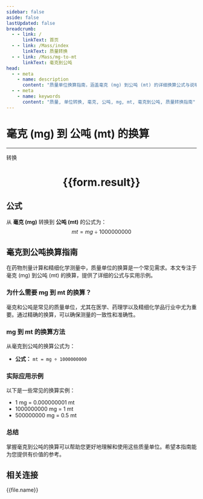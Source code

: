 ```yaml
---
sidebar: false
aside: false
lastUpdated: false
breadcrumb:
  - - link: /
      linkText: 首页
  - - link: /Mass/index
      linkText: 质量转换
  - - link: /Mass/mg-to-mt
      linkText: 毫克到公吨
head:
  - - meta
    - name: description
      content: "质量单位换算指南，涵盖毫克 (mg) 到公吨 (mt) 的详细换算公式与说明。"
  - - meta
    - name: keywords
      content: "质量, 单位转换, 毫克, 公吨, mg, mt, 毫克到公吨, 质量转换指南"
---
```

# 毫克 (mg) 到 公吨 (mt) 的换算
---
<script setup>
import { onMounted, reactive, inject, ref } from 'vue'
import { NButton, NForm, NFormItem, NInput, NInputNumber, NSelect, NCard, useMessage,NGrid ,NGi } from 'naive-ui'
import { defineClientComponent } from 'vitepress'
import { Mass } from '../../files';

const convert = inject('convert')

const form = reactive({
  number: null,
  result: '',
})

const convertHandler = () => {
  if (form.number !== null && !isNaN(form.number)) {
    const convertedValue = parseFloat(form.number) / 1000000000
    form.result = `${form.number}mg = ${convertedValue.toFixed(9)}mt`
  } else {
    form.result = '请输入有效的数值。'
  }
}
</script>

<n-form size="large" :model="form">
  <n-form-item label="毫克 (mg)">
    <n-input-number v-model:value="form.number" placeholder="输入毫克" style="width: 100%" />
  </n-form-item>
  <n-form-item>
    <n-button type="primary" @click="convertHandler" block>转换</n-button>
  </n-form-item>
</n-form>

<n-card  embedded :bordered="false" hoverable>
  <div  style="text-align:center">
    <h1>{{form.result}}</h1>
  </div>
</n-card>

## 公式

从 **毫克 (mg)** 转换到 **公吨 (mt)** 的公式为：
$$ mt = mg \div 1000000000 $$

## 毫克到公吨换算指南

在药物剂量计算和精细化学测量中，质量单位的换算是一个常见需求。本文专注于毫克 (mg) 到公吨 (mt) 的换算，提供了详细的公式与实用示例。

### 为什么需要 mg 到 mt 的换算？

毫克和公吨是常见的质量单位，尤其在医学、药理学以及精细化学品行业中尤为重要。通过精确的换算，可以确保测量的一致性和准确性。

### mg 到 mt 的换算方法

从毫克到公吨的换算公式为：

- **公式：** `mt = mg ÷ 1000000000`

### 实际应用示例

以下是一些常见的换算实例：

- 1 mg = 0.000000001 mt
- 1000000000 mg = 1 mt
- 500000000 mg = 0.5 mt

### 总结

掌握毫克到公吨的换算可以帮助您更好地理解和使用这些质量单位。希望本指南能为您提供有价值的参考。

## 相关连接
<n-grid x-gap="12" :cols="4">
  <n-gi v-for="(file, index) in Mass" :key="index">
    <n-button
      text
      tag="a"
      :href="file.path"
      type="primary"
    >
      {{file.name}}
    </n-button>
  </n-gi>
</n-grid>